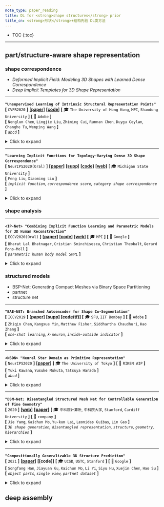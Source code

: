 ```yaml
---
note_type: paper_reading
title: DL for <strong>shape structures</strong> prior
title_cn: <strong>形状</strong>+结构先验 DL类方法
---
```


* TOC
{:toc}

---

## part/structure-aware shape representation

### shape correspondence

 - *Deformed Implicit Field: Modeling 3D Shapes with Learned Dense Correspondence*
 - *Deep Implicit Templates for 3D Shape Representation*

---

**`"Unsupervised Learning of Intrinsic Structural Representation Points"`**  
**[** `CVPR2020` **]** **[[paper]](https://arxiv.org/pdf/2003.01661.pdf)** **[[code]](https://github.com/NolenChen/3DStructurePoints)**  **[** :mortar_board: `The University of Hong Kong`, `MPI`, `Shandong University` **]** **[** :office: `Adobe` **]**  
**[**  `Nenglun Chen`, `Lingjie Liu`, `Zhiming Cui`, `Runnan Chen`, `Duygu Ceylan`, `Changhe Tu`, `Wenping Wang`  **]**  
**[** _`abcd`_ **]**  

<details markdown="1">
  <summary markdown="0">Click to expand</summary>

- **Motivation**
  - 点云输入，无监督地learning structures of 3D shape
  - ![image-20201229153625536](media/image-20201229153625536.png)
- **results**
  - ![image-20201229153526461](media/image-20201229153526461.png)

</details>

---

**`"Learning Implicit Functions for Topology-Varying Dense 3D Shape Correspondence"`**  
**[** `NeurIPS2020(Oral)` **]** **[[paper]](https://arxiv.org/pdf/2010.12320.pdf)** **[[supp]](http://cvlab.cse.msu.edu/pdfs/Implicit_Dense_Correspondence_Supp.pdf)** **[[code]](https://github.com/liuf1990/Implicit_Dense_Correspondence)** **[[web]](http://cvlab.cse.msu.edu/project-implicit-dense-correspondence.html)** **[** :mortar_board: `Michigan State University` **]**   
**[**  `Feng Liu`, `Xiaoming Liu`  **]**  
**[** _`implicit function`, `correspondence score`, `category shape correspondence`_ **]**  

<details markdown="1">
  <summary markdown="0">Click to expand</summary>

- **Motivation**
  - 给定一组3D shapes（点云），category-specific model 无监督地学出逐pair（source 与target之间）的correspondence和部件segmentation
  - 即使拓扑不一样也能学到相关性
  - 有`correspondence`相关性分数输出<br>![image-20201229144020259](media/image-20201229144020259.png)
- **Overview**

</details>

### shape analysis

---

**`<IP-Net> "Combining Implicit Function Learning and Parametric Models for 3D Human Reconstruction"`**  
**[** `ECCV2020(Oral)` **]** **[[paper]](https://arxiv.org/pdf/2007.11432.pdf)** **[[code]](https://github.com/bharat-b7/IPNet)** **[[web]](http://virtualhumans.mpi-inf.mpg.de/ipnet/)** **[** :mortar_board: `MPI` **]** **[** :office: `Google` **]**  
**[**  `Bharat Lal Bhatnagar`, `Cristian Sminchisescu`, `Christian Theobalt`, `Gerard Pons-Moll`  **]**  
**[** _`parametric human body model SMPL`_ **]**  

<details markdown="1">
  <summary markdown="0">Click to expand</summary>

- **Motivation**
  - **<u>keypoint 1</u>**：不是inside / outside两类区分的单层表面，而是 inside the body (R0), between the body and clothing (R1), outside the clothing (R2) 3类区分的双层表面<br><img src="media/image-20201229100344345.png" alt="image-20201229100344345"  />
  - **keypoint 2** 
    - 隐函数类的方法可以产生任意分辨率的细节，但是一般是static的不能控制
    - 建立和parametric body model ([SMPL](https://smpl.is.tue.mpg.de/))的相关性，可以对预测出的implicit surface `register`注册 SMPL+D ，让预测出的implicit representation **<u>可以控制</u>** <br>![image-20201229101504269](media/image-20201229101504269.png)
- **overview**
  - 输入一个稀疏点云（来自有关节、不同形状、不同pose、不同clothing的人类），一个occupancy predictor估计R0,R1,R2，一个multi-class classifier 估计part label（人的14类part）<br>![image-20201229102312212](media/image-20201229102312212.png)
    - 使用Marching Cubes从predict出的implicit functions产生mesh surface（内表面，外表面）
  - 把IP-Net的predictions注册到SMPL人类模型
    - optimization-based ，最优化SMPL的参数来fit 内表面预测$$\mathcal{S}_{in}$$
    - 额外利用IP-Net预测出的part-labels，来保证SMPL的不同部件的mesh能正确解释对应部件的surface区域
  - 同样的idea还可以generalize to 3D hands
    - ![image-20201229103342683](media/image-20201229103342683.png)

</details>

### structured models
 - BSP-Net: Generating Compact Meshes via Binary Space Partitioning
 - partnet
 - structure net

---

**`"BAE-NET: Branched Autoencoder for Shape Co-Segmentation"`**  
**[** `ICCV2019` **]** **[[paper]](https://openaccess.thecvf.com/content_ICCV_2019/papers/Chen_BAE-NET_Branched_Autoencoder_for_Shape_Co-Segmentation_ICCV_2019_paper.pdf)** **[[supp]](https://openaccess.thecvf.com/content_ICCV_2019/supplemental/Chen_BAE-NET_Branched_Autoencoder_ICCV_2019_supplemental.pdf)** **[[code(tf)]](https://github.com/czq142857/BAE-NET)**  **[** :mortar_board: `SFU`, `IIT Bombay` **]** **[** :office: `Adobe` **]**  
**[**  `Zhiqin Chen`, `Kangxue Yin`, `Matthew Fisher`, `Siddhartha Chaudhuri`, `Hao Zhang`  **]**  
**[** _`one-shot learning`, `k-neuron`, `inside-outside indicator`_ **]**  

<details markdown="1">
  <summary markdown="0">Click to expand</summary>

- *<IM-Net> Learning Implicit Fields for Generative Shape Modeling (CVPR2019)* 的续作，inside / outside indicator作为shape表征
- **Motivation**
  - 把形状的 `co-segmentation` 看做表征学习问题
  - 可以无监督、弱监督、`one-shot learning`，只需要用几个exemplars，就可以在shape 分割任务上好过在分割shape上训练的SOTA
  - 无监督的 **<u>co-segmentation</u>** <br>![image-20201229094035378](media/image-20201229094035378.png)
- **overview**
  - 就是在*Learning Implicit Fields for Generative Shape Modeling* 的基础上，从原来的单个inside / outside indicator变成 `k` 个inside / outside indicator (`branched output`, one neuron each) ，然后在最后max pooling 把几个neuron `compose`在一起。
  - ![image-20201229095002537](media/image-20201229095002537.png)
  - 让网络 **<u>“自动”</u>** 学出来一个个natural shape的neuron；没有强制保证<br>![image-20201229095340266](media/image-20201229095340266.png)

</details>


---

**`<NSDN> "Neural Star Domain as Primitive Representation"`**  
**[** `NeurIPS2020` **]** **[[paper]](https://arxiv.org/pdf/2010.11248.pdf)**  **[** :mortar_board: `The University of Tokyo` **]** **[** :office: `RIKEN AIP` **]**  
**[**  `Yuki Kawana`, `Yusuke Mukuta`, `Tatsuya Harada`  **]**  
**[** _`abcd`_ **]**  

<details markdown="1">
  <summary markdown="0">Click to expand</summary>

- **Motivation**
  - Reconstructing 3D objects from 2D images + structured reconstruction
  - ![image-20201229115853741](media/image-20201229115853741.png)
  - ![image-20201229115906619](media/image-20201229115906619.png)
- **overview**
  - ![image-20201229120028285](media/image-20201229120028285.png)

</details>

---

**`"DSM-Net: Disentangled Structured Mesh Net for Controllable Generation of Fine Geometry"`**  
**[** `2020` **]** **[[web]](http://geometrylearning.com/dsm-net/)** **[[paper]](https://arxiv.org/pdf/2008.05440.pdf)**  **[** :mortar_board: `中科院计算所`, `中科院大学`, `Stanford`, `Cardiff University` **]** **[** :office: `company` **]**  
**[**  `Jie Yang`, `Kaichun Mo`, `Yu-kun Lai`, `Leonidas Guibas`, `Lin Gao`  **]**  
**[** _`3D shape generation`, `disentangled representation`, `structure`, `geometry`, `hierarchies`_ **]**  

<details markdown="1">
  <summary markdown="0">Click to expand</summary>

- **Motivation**
  - 把structure(topology)和geometry进一步解耦，in a synergistic manner
  - ![image-20201217154222663](media/image-20201217154222663.png)
- **Overview**
  - 用Recursive Neural Networks(RvNNs, 注意RNN是recurrent NN) hierarchically encode和decode  structure和geometry，在hierarchy的每一层都有bijective mapping<br>![image-20201217155349248](media/image-20201217155349248.png)
  - 同时用两个分开的但是高度耦合的VAE学习structure 和geometry，把他们encode into two latent spaces
- **disentangled shape  representation**
  - structure hierarchy抽象出符号部件(symbolic parts)与关系
    - inspired by *PT2PC: Learning to Generate 3D Point Cloud Shapes from Part Tree Conditions. 2020*
    - 每个部件用semantic label (e.g. chair back, chair leg)表示，引入PartNet dataset中丰富的部件关系
      - $$\boldsymbol{\rm H}$$ **<u>纵向的parent-child inclusion 关系</u>** (e.g. chair back and chair back bars)
      - $$\boldsymbol{\rm R}$$ **<u>横向的among-sibling 部件对称性与邻接性</u>**(e.g. chair back bars have translational symmetry)
  - geometry hierarchy是部件的geometry
    - 表征就是正常的多顶点mesh
    - 假设一个5402顶点构成的封闭mesh，计算oriented bounding box
    - 然后通过non-rigid registration 变形这个mesh到target part geometry
    - 然后用ACAP作为部件表征
      - *Sparse data driven mesh deformation. 2019*
      - *SDM-NET: Deep Generative Network for Structured Deformable Mesh. 2019*
  - structure hierarchy和geometry hierarchy之间有bijective mapping
    - 符号部件$$l_i$$对应部件geometry $$G_i$$，层级$$\boldsymbol{\rm H}$$和关系$$\boldsymbol{\rm R}$$则隐式地互相一致
      - 在学习的时候两个hierarchies有communication channels
    - 虽然结构和几何要解耦，但是他们还是需要彼此兼容来产生好的、现实的形状
      - 一方面，shape structure 为 part geometry提供high-level guidance
        - e.g. 如果four legs of a chair对称，那么他们应该具有identical part geometry
      - 另一方面，给定part geometry以后，只有若干种适用的shape structures（而不是全部）
        - e.g. 如果没有lift handle或者gas cylinder parts，不可能组装一个swivel chair
- **conditional part geometry VAE**
  - encode和decode时候都condition on part structure information
  - ![image-20201217162903345](media/image-20201217162903345.png)
- **Disentangled Geometry and Structure VAEs**
  - 下图蓝色代表geometry，红色代表structure<br>encoding的时候，从geometry和structure feature encode出geometry<br>decoding的时候，从geometry和structure feature decode出geometry<br>
  - ![image-20201217162351563](media/image-20201217162351563.png)
  - [ ] what?
- **results**
  - ![image-20201217163302020](media/image-20201217163302020.png)

</details>

---

**`"Compositionally Generalizable 3D Structure Prediction"`**  
**[** `2021` **]** **[[paper]](https://arxiv.org/pdf/2012.02493.pdf)** **[[code]]** **[** :mortar_board: `UCSD`, `USTC`, `Stanford` **]** **[** :office: `Google` **]**  
**[**  `Songfang Han`, `Jiayuan Gu`, `Kaichun Mo`, `Li Yi`, `Siyu Hu`, `Xuejin Chen`, `Hao Su`  **]**  
**[** _`object parts`, `single view`, `partnet dataset`_ **]**  

<details markdown="1">
  <summary markdown="0">Click to expand</summary>

- **Review**
  - 思路、框架清晰；carefully designed subproblems
  - 可解释性很强，不是随随便便拿来GCN胡乱用一下
  - 部件表征：cuboids
- **Motivation**
  - 学到不同物体、不同物体类别之间那些公共的部件、部件间的关系、连接
  - 把整个物体的shape生成问题转为几个子问题的组合
  - 关注的是逐part pair的相对位置的预测
  - ![image-20201217094300461](media/image-20201217094300461.png)
- **overview**
  - 用geometry primitives来代表部件（具体来说，oriented bounding cuboids，长方体），每个部件有$$p_i=[c_x,c_y,c_z,s_x,s_y,s_z,q]$$
    - 遵循StructureNet的设定<br>*Structurenet: Hierarchical graph networks for 3d shape generation 2019*
  - 所有模块都是有监督的；part真值来自于PartNet的3D labels
  - 步骤：
    - MaskRCNN来提取部件instance mask
    - identify parallelism for part pairs，对每组平行的部件预测他们共享的edge direction
    - identify translational symmetry within part pairs，对每组平动对称的部件预测他们共享的edge length
    - 预测部件pairs之间的连接性，提取一个基于连接性的部件树
    - 预测邻接部件的相对位置，在遍历部件树的时候组装整个形状
  - [isolation principle] 重度依赖部件masks作为模块的输入来引起对局部区域的关注
  - [relativity principle] 依赖于pairwise关系
  - ![image-20201217094400096](media/image-20201217094400096.png)
- ==**relative position prediciton**==
  - 从root part开始，逐pair地添加other parts
  - 很多过去的工作都是估计在相机坐标系下的绝对位置，或者是一个(类别级别先验)canonical space下的pose
  - 然而，绝对位置对于shape scale敏感，对optical axis的平动也很敏感，对于简单的类别内预测的表现都很差
  - **<u>Connectivity-based Part Tree</u>**：追求通过strong **pairwise** relationships来组装parts
    - 主要用的是基于连接性的关系
    - 首先识别空间上接触的部件pair，然后预测他们之间的相对位置
    - 选择【接触关系】原因：
      - 接触的部件空间上接近，互相之间有strong arrangement constraints
      - 当没有遮挡情况下，评估两个部件有没有接触在图像上都不太难，并不需要类别级别的知识
      - 这种关系非常普遍
      - 对于新类别的物体也可以很好地迁移
    - ==**思考**==
      - 这里的想法和我们非常一致，我们扩展到更多类型的关系应该就可以实现
    - 主要方法
      - 训练一个连接性分类器，预测parts pair是否在原来的3D shape 互相接触
      - 用连接性类构建一个part tree
        - 首先构建一个连接图，把连接性分数高的pair连接起来
        - 然后贪婪地构建一个spanning tree
          - 具体：通过预测出的大小，选最大的part作为root node，然后迭代地选剩下的最大的部件连到当前树上
          - 如果图中包含多个连接起来的components，那就构建part forest
  - **<u>joint-based relative position</u>** 逐pair预测相对位置
    - instead of 直接预测两个center的相对位置，基于接触点来用上更强的位置先验
    - 接触点必须位于每个部件的cuboid中
    - 用接触点来参数化部件center之间的相对关系
      - 接触点
        - 在part $$p_1$$坐标系下接触点坐标$$c^1$$，在part $$p_2$$坐标系下接触点坐标$$c^2$$，假设$$p_1$$, $$p_2$$在world frame下坐标为$$l_1^W$$, $$l_2^W$$，由于是同一个点，应有<br>$$l_1^W+c^1=l_2^W+c^2$$
        - 则两个center之间的相对位置可以这样infer：<br>$$l_{1 \rightarrow2}^W=l_2^W-l_1^W=c^1-c^2$$
        - - [x] Q：这里可能有些问题，考虑到坐标系旋转，并不应是简单加法，不过意思到了<br>A：没有问题，这里$$c^1$$, $$c^2$$都是世界坐标系下的
      - 接触点估计：如何infer $$c^i$$
        - 接触点应位于cuboid表面或者cuboid内部，因此将接触点表示为cuboid顶点的interpolation<br>$$c^i=\sum_{j=1}^{8}\omega_{i,j}\cdot v_{i,j}$$, where $$\sum_{j=1}^8\omega_{i,j}=1$$ and $$\omega_{i,j} \geq0$$
        - 用神经网络预测$$\omega_i,j$$，输入reference image和两个部件mask的feature的stack
        - 为了让接触点预测的结果和cuboid顶点顺序无关，结构和PointNet segmentation的结构类似
        - *Deep learning on point sets for 3d classification and segmentation.2017* 
      - ![image-20201217095049304](media/image-20201217095049304.png)
- **效果**
  - 真值mask基本可以做到很完美的组装，predicted mask效果也可以接受，毕竟predict出来的mask会出问题
  - ![image-20201217095300439](media/image-20201217095300439.png)

</details>

## deep assembly

